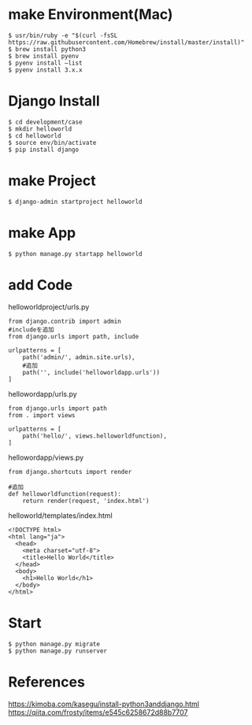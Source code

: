 # make Environment(Mac)

```
$ usr/bin/ruby -e "$(curl -fsSL https://raw.githubusercontent.com/Homebrew/install/master/install)"
$ brew install python3
$ brew install pyenv
$ pyenv install –list
$ pyenv install 3.x.x
```

# Django Install

```
$ cd development/case
$ mkdir helloworld
$ cd helloworld
$ source env/bin/activate
$ pip install django
```

# make Project

```
$ django-admin startproject helloworld
```

# make App

```
$ python manage.py startapp helloworld
```

# add Code

helloworldproject/urls.py

```
from django.contrib import admin
#includeを追加
from django.urls import path, include

urlpatterns = [
    path('admin/', admin.site.urls),
    #追加
    path('', include('helloworldapp.urls'))
]
```

hellowordapp/urls.py

```
from django.urls import path
from . import views

urlpatterns = [
    path('hello/', views.helloworldfunction),
]
```

hellowordapp/views.py

```
from django.shortcuts import render

#追加
def helloworldfunction(request):
    return render(request, 'index.html')
```

helloworld/templates/index.html

```
<!DOCTYPE html>
<html lang="ja">
  <head>
    <meta charset="utf-8">
    <title>Hello World</title>
  </head>
  <body>
    <h1>Hello World</h1>
  </body>
</html>
```

# Start
 
```
$ python manage.py migrate
$ python manage.py runserver
```

# References

https://kimoba.com/kasegu/install-python3anddjango.html
https://qiita.com/frosty/items/e545c6258672d88b7707